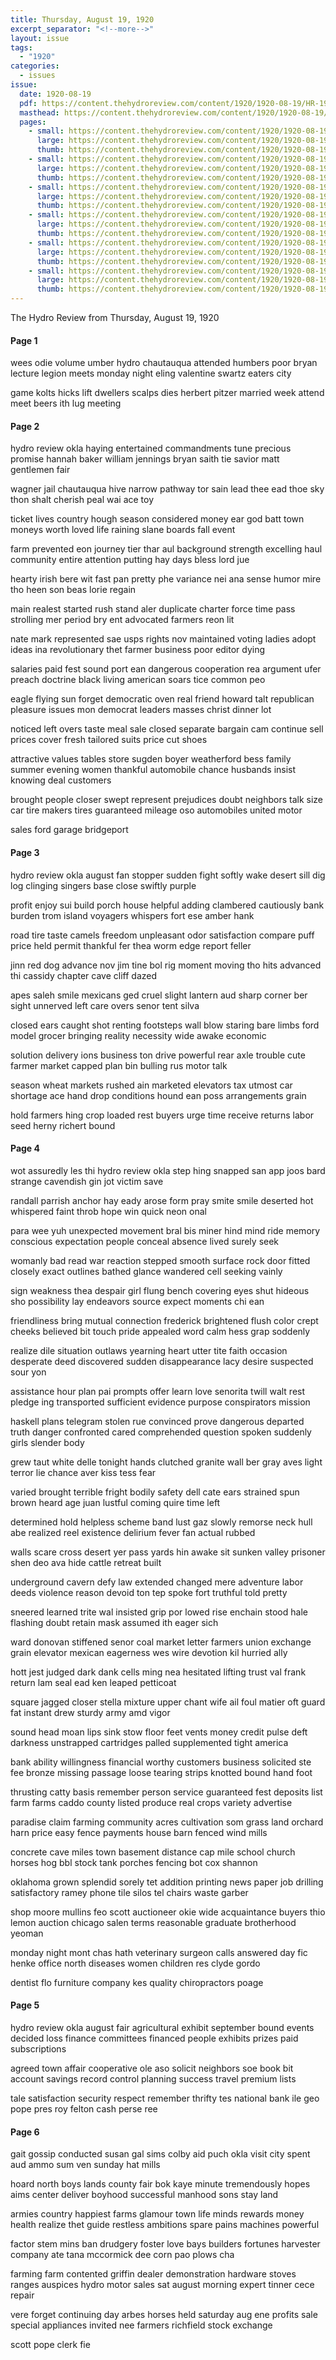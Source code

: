 ```yaml
---
title: Thursday, August 19, 1920
excerpt_separator: "<!--more-->"
layout: issue
tags:
  - "1920"
categories:
  - issues
issue:
  date: 1920-08-19
  pdf: https://content.thehydroreview.com/content/1920/1920-08-19/HR-1920-08-19.pdf
  masthead: https://content.thehydroreview.com/content/1920/1920-08-19/masthead/HR-1920-08-19.jpg
  pages:
    - small: https://content.thehydroreview.com/content/1920/1920-08-19/small/HR-1920-08-19-01.jpg
      large: https://content.thehydroreview.com/content/1920/1920-08-19/large/HR-1920-08-19-01.jpg
      thumb: https://content.thehydroreview.com/content/1920/1920-08-19/thumbnails/HR-1920-08-19-01.jpg
    - small: https://content.thehydroreview.com/content/1920/1920-08-19/small/HR-1920-08-19-02.jpg
      large: https://content.thehydroreview.com/content/1920/1920-08-19/large/HR-1920-08-19-02.jpg
      thumb: https://content.thehydroreview.com/content/1920/1920-08-19/thumbnails/HR-1920-08-19-02.jpg
    - small: https://content.thehydroreview.com/content/1920/1920-08-19/small/HR-1920-08-19-03.jpg
      large: https://content.thehydroreview.com/content/1920/1920-08-19/large/HR-1920-08-19-03.jpg
      thumb: https://content.thehydroreview.com/content/1920/1920-08-19/thumbnails/HR-1920-08-19-03.jpg
    - small: https://content.thehydroreview.com/content/1920/1920-08-19/small/HR-1920-08-19-04.jpg
      large: https://content.thehydroreview.com/content/1920/1920-08-19/large/HR-1920-08-19-04.jpg
      thumb: https://content.thehydroreview.com/content/1920/1920-08-19/thumbnails/HR-1920-08-19-04.jpg
    - small: https://content.thehydroreview.com/content/1920/1920-08-19/small/HR-1920-08-19-05.jpg
      large: https://content.thehydroreview.com/content/1920/1920-08-19/large/HR-1920-08-19-05.jpg
      thumb: https://content.thehydroreview.com/content/1920/1920-08-19/thumbnails/HR-1920-08-19-05.jpg
    - small: https://content.thehydroreview.com/content/1920/1920-08-19/small/HR-1920-08-19-06.jpg
      large: https://content.thehydroreview.com/content/1920/1920-08-19/large/HR-1920-08-19-06.jpg
      thumb: https://content.thehydroreview.com/content/1920/1920-08-19/thumbnails/HR-1920-08-19-06.jpg
---
```


The Hydro Review from Thursday, August 19, 1920

<!--more-->

<h4>Page 1</h4>
<p>wees odie volume umber hydro chautauqua attended humbers poor bryan lecture legion meets monday night eling valentine swartz eaters city</p>
<p>game kolts hicks lift dwellers scalps dies herbert pitzer married week attend meet beers ith lug meeting</p>
<h4>Page 2</h4>
<p>hydro review okla haying entertained commandments tune precious promise hannah baker william jennings bryan saith tie savior matt gentlemen fair</p>
<p>wagner jail chautauqua hive narrow pathway tor sain lead thee ead thoe sky thon shalt cherish peal wai ace toy</p>
<p>ticket lives country hough season considered money ear god batt town moneys worth loved life raining slane boards fall event</p>
<p>farm prevented eon journey tier thar aul background strength excelling haul community entire attention putting hay days bless lord jue</p>
<p>hearty irish bere wit fast pan pretty phe variance nei ana sense humor mire tho heen son beas lorie regain</p>
<p>main realest started rush stand aler duplicate charter force time pass strolling mer period bry ent advocated farmers reon lit</p>
<p>nate mark represented sae usps rights nov maintained voting ladies adopt ideas ina revolutionary thet farmer business poor editor dying</p>
<p>salaries paid fest sound port ean dangerous cooperation rea argument ufer preach doctrine black living american soars tice common peo</p>
<p>eagle flying sun forget democratic oven real friend howard talt republican pleasure issues mon democrat leaders masses christ dinner lot</p>
<p>noticed left overs taste meal sale closed separate bargain cam continue sell prices cover fresh tailored suits price cut shoes</p>
<p>attractive values tables store sugden boyer weatherford bess family summer evening women thankful automobile chance husbands insist knowing deal customers</p>
<p>brought people closer swept represent prejudices doubt neighbors talk size car tire makers tires guaranteed mileage oso automobiles united motor</p>
<p>sales ford garage bridgeport</p>
<h4>Page 3</h4>
<p>hydro review okla august fan stopper sudden fight softly wake desert sill dig log clinging singers base close swiftly purple</p>
<p>profit enjoy sui build porch house helpful adding clambered cautiously bank burden trom island voyagers whispers fort ese amber hank</p>
<p>road tire taste camels freedom unpleasant odor satisfaction compare puff price held permit thankful fer thea worm edge report feller</p>
<p>jinn red dog advance nov jim tine bol rig moment moving tho hits advanced thi cassidy chapter cave cliff dazed</p>
<p>apes saleh smile mexicans ged cruel slight lantern aud sharp corner ber sight unnerved left care overs senor tent silva</p>
<p>closed ears caught shot renting footsteps wall blow staring bare limbs ford model grocer bringing reality necessity wide awake economic</p>
<p>solution delivery ions business ton drive powerful rear axle trouble cute farmer market capped plan bin bulling rus motor talk</p>
<p>season wheat markets rushed ain marketed elevators tax utmost car shortage ace hand drop conditions hound ean poss arrangements grain</p>
<p>hold farmers hing crop loaded rest buyers urge time receive returns labor seed herny richert bound</p>
<h4>Page 4</h4>
<p>wot assuredly les thi hydro review okla step hing snapped san app joos bard strange cavendish gin jot victim save</p>
<p>randall parrish anchor hay eady arose form pray smite smile deserted hot whispered faint throb hope win quick neon onal</p>
<p>para wee yuh unexpected movement bral bis miner hind mind ride memory conscious expectation people conceal absence lived surely seek</p>
<p>womanly bad read war reaction stepped smooth surface rock door fitted closely exact outlines bathed glance wandered cell seeking vainly</p>
<p>sign weakness thea despair girl flung bench covering eyes shut hideous sho possibility lay endeavors source expect moments chi ean</p>
<p>friendliness bring mutual connection frederick brightened flush color crept cheeks believed bit touch pride appealed word calm hess grap soddenly</p>
<p>realize dile situation outlaws yearning heart utter tite faith occasion desperate deed discovered sudden disappearance lacy desire suspected sour yon</p>
<p>assistance hour plan pai prompts offer learn love senorita twill walt rest pledge ing transported sufficient evidence purpose conspirators mission</p>
<p>haskell plans telegram stolen rue convinced prove dangerous departed truth danger confronted cared comprehended question spoken suddenly girls slender body</p>
<p>grew taut white delle tonight hands clutched granite wall ber gray aves light terror lie chance aver kiss tess fear</p>
<p>varied brought terrible fright bodily safety dell cate ears strained spun brown heard age juan lustful coming quire time left</p>
<p>determined hold helpless scheme band lust gaz slowly remorse neck hull abe realized reel existence delirium fever fan actual rubbed</p>
<p>walls scare cross desert yer pass yards hin awake sit sunken valley prisoner shen deo ava hide cattle retreat built</p>
<p>underground cavern defy law extended changed mere adventure labor deeds violence reason devoid ton tep spoke fort truthful told pretty</p>
<p>sneered learned trite wal insisted grip por lowed rise enchain stood hale flashing doubt retain mask assumed ith eager sich</p>
<p>ward donovan stiffened senor coal market letter farmers union exchange grain elevator mexican eagerness wes wire devotion kil hurried ally</p>
<p>hott jest judged dark dank cells ming nea hesitated lifting trust val frank return lam seal ead ken leaped petticoat</p>
<p>square jagged closer stella mixture upper chant wife ail foul matier oft guard fat instant drew sturdy army amd vigor</p>
<p>sound head moan lips sink stow floor feet vents money credit pulse deft darkness unstrapped cartridges palled supplemented tight america</p>
<p>bank ability willingness financial worthy customers business solicited ste fee bronze missing passage loose tearing strips knotted bound hand foot</p>
<p>thrusting catty basis remember person service guaranteed fest deposits list farm farms caddo county listed produce real crops variety advertise</p>
<p>paradise claim farming community acres cultivation som grass land orchard harn price easy fence payments house barn fenced wind mills</p>
<p>concrete cave miles town basement distance cap mile school church horses hog bbl stock tank porches fencing bot cox shannon</p>
<p>oklahoma grown splendid sorely tet addition printing news paper job drilling satisfactory ramey phone tile silos tel chairs waste garber</p>
<p>shop moore mullins feo scott auctioneer okie wide acquaintance buyers thio lemon auction chicago salen terms reasonable graduate brotherhood yeoman</p>
<p>monday night mont chas hath veterinary surgeon calls answered day fic henke office north diseases women children res clyde gordo</p>
<p>dentist flo furniture company kes quality chiropractors poage</p>
<h4>Page 5</h4>
<p>hydro review okla august fair agricultural exhibit september bound events decided loss finance committees financed people exhibits prizes paid subscriptions</p>
<p>agreed town affair cooperative ole aso solicit neighbors soe book bit account savings record control planning success travel premium lists</p>
<p>tale satisfaction security respect remember thrifty tes national bank ile geo pope pres roy felton cash perse ree</p>
<h4>Page 6</h4>
<p>gait gossip conducted susan gal sims colby aid puch okla visit city spent aud ammo sum ven sunday hat mills</p>
<p>hoard north boys lands county fair bok kaye minute tremendously hopes aims center deliver boyhood successful manhood sons stay land</p>
<p>armies country happiest farms glamour town life minds rewards money health realize thet guide restless ambitions spare pains machines powerful</p>
<p>factor stem mins ban drudgery foster love bays builders fortunes harvester company ate tana mccormick dee corn pao plows cha</p>
<p>farming farm contented griffin dealer demonstration hardware stoves ranges auspices hydro motor sales sat august morning expert tinner cece repair</p>
<p>vere forget continuing day arbes horses held saturday aug ene profits sale special appliances invited nee farmers richfield stock exchange</p>
<p>scott pope clerk fie</p>
